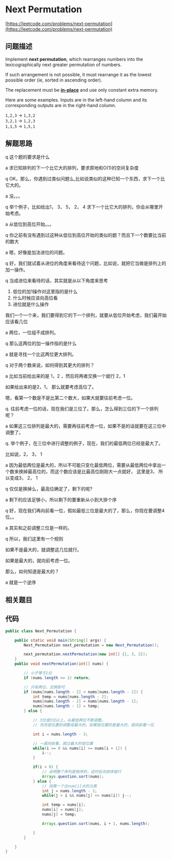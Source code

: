 # Next Permutation

[https://leetcode.com/problems/next-permutation](https://leetcode.com/problems/next-permutation)

## 问题描述

Implement **next permutation**, which rearranges numbers into the lexicographically next greater permutation of numbers.

If such arrangement is not possible, it must rearrange it as the lowest possible order \(ie, sorted in ascending order\).

The replacement must be [**in-place**](http://en.wikipedia.org/wiki/In-place_algorithm) and use only constant extra memory.

Here are some examples. Inputs are in the left-hand column and its corresponding outputs are in the right-hand column.

`1,2,3` → `1,3,2`  
 `3,2,1` → `1,2,3`  
 `1,1,5` → `1,5,1`

## 解题思路

q 这个题的要求是什么

a 求已知排列的下一个比它大的排列，要求原地和O\(1\)的空间复杂度

q OK，那么，你遇到过类似问题么,比如说类似的这种已知一个东西，求下一个比它大的。

a 没。。。

q 举个例子，比如给出1， 3， 5， 2， 4 求下一个比它大的排列，你会从哪里开始考虑。

a 从低位到高位开始。。。

q 你之前有没有遇到过这种从低位到高位开始的类似的题？而且下一个数要比当前的数大

a 嗯，好像是加法进位的问题。

q 好，我们就试着从进位的角度来看待这个问题，比如说，就把它当做是排列上的加一操作。

q 当成进位来看待的话，其实就是从以下角度来思考

1. 低位的加1操作对这里指的是什么
2. 什么时候应该向高位看
3. 进位就是什么操作

我们一个一个来，我们要得到它的下一个排列，就要从低位开始考虑，我们最开始应该看几位

a 两位，一位组不成排列。

q 那么这两位的加一操作指的是什么

a 就是寻找一个比这两位更大排列。

q 对于两个数来说，如何得到其更大的排列？

a 比如当前给出来的是 1，2 ，然后将两者交换一个就行 2，1

如果给出来的是2，1， 那么就要考虑高位了。

嗯，看第一个数是不是比第二个数大，如果大就要往前考虑一位。

q. 往前考虑一位的话，现在我们是三位了。那么，怎么得到三位的下一个排列呢？

a 如果这三位排列是最大的，需要再往前考虑一位，如果不是的话就要在这三位中调整了。

q. 举个例子，在三位中进行调整的例子，现在，我们的最低两位已经是最大了。

比如说，2， 3， 1

a 因为最低两位是最大的，所以不可能只变化最低两位，需要从最低两位中拿出一个数来换掉最高位的，而这个数应该是比最高位刚刚大一点就好， 这里是3， 所以变成3， 2， 1

q 仅仅是换掉么，最高位确定了，剩下的呢?

a 剩下的应该足够小，所以剩下的要重新从小到大排个序

q 好，现在我们再向前看一位，假如最低三位是最大的了，那么，你现在要调整4位。。

a 其实和之前调整三位是一样的。

q 所以，我们这里有一个规则

如果不是最大的，就调整这几位就行。

如果是最大的，就向前考虑一位。

那么，如何知道是最大的？

a 就是一个逆序

## 相关题目

## 代码

```java
public class Next_Permutation {

    public static void main(String[] args) {
        Next_Permutation next_permutation = new Next_Permutation();

        next_permutation.nextPermutation(new int[] {1, 3, 2});
    }
    public void nextPermutation(int[] nums) {

        // 小于等于1位
        if (nums.length <= 1) return;

        // 只有两位，交换即可
        if (nums[nums.length - 2] < nums[nums.length - 1]) {
            int temp = nums[nums.length - 2];
            nums[nums.length - 2] = nums[nums.length - 1];
            nums[nums.length - 1] = temp;
        } else {

            // 3位或3位以上，从最低两位不断调整。
            // 先将低位置的调整成最大的，如果低位置的是最大的，就向前看一位

            int i = nums.length - 3;

            // 一直向前看，跳过最大的低位置
            while(i >= 0 && nums[i] >= nums[i + 1]) {
                i--;
            }

            if(i < 0) {
                // 说明整个序列是倒序的，这时反向排序就行
                Arrays.question.sort(nums);
            } else {
                // 找第一个比num[i]大的元素
                int j = nums.length - 1;
                while(j > i && nums[j] <= nums[i]) j--;

                int temp = nums[i];
                nums[i] = nums[j];
                nums[j] = temp;

                Arrays.question.sort(nums, i + 1, nums.length);

            }
        }

    }
}
```

